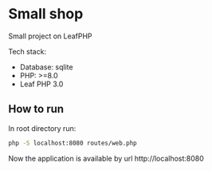 # Small shop
Small project on LeafPHP

Tech stack:
- Database: sqlite
- PHP: >=8.0
- Leaf PHP 3.0

## How to run
In root directory run:
```bash
php -S localhost:8080 routes/web.php
```
Now the application is available by url http://localhost:8080
